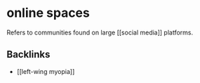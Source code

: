 # online spaces

Refers to communities found on large [[social media]] platforms.


## Backlinks

-   [[left-wing myopia]]
